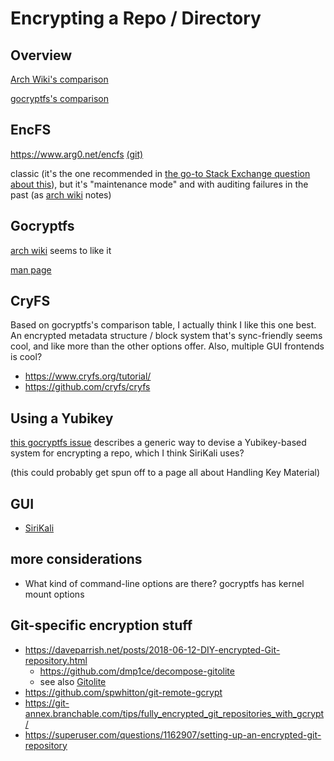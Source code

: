 # Encrypting a Repo / Directory

## Overview

[Arch Wiki's comparison](https://wiki.archlinux.org/index.php/Disk_encryption#Comparison_table)

[gocryptfs's comparison](https://nuetzlich.net/gocryptfs/comparison/)

## EncFS

https://www.arg0.net/encfs [(git)](https://github.com/vgough/encfs)

classic (it's the one recommended in [the go-to Stack Exchange question about this](https://unix.stackexchange.com/questions/28603/simplest-way-to-password-protect-a-directory-and-its-contents-without-having-to)), but it's "maintenance mode" and with auditing failures in the past (as [arch wiki](https://wiki.archlinux.org/index.php/EncFS) notes)

## Gocryptfs

[arch wiki](https://wiki.archlinux.org/index.php/Gocryptfs) seems to like it

[man page](https://jlk.fjfi.cvut.cz/arch/manpages/man/gocryptfs.1)

## CryFS

Based on gocryptfs's comparison table, I actually think I like this one best. An encrypted metadata structure / block system that's sync-friendly seems cool, and like more than the other options offer. Also, multiple GUI frontends is cool?

- https://www.cryfs.org/tutorial/
- https://github.com/cryfs/cryfs

## Using a Yubikey

[this gocryptfs issue](https://github.com/rfjakob/gocryptfs/issues/281) describes a generic way to devise a Yubikey-based system for encrypting a repo, which I think SiriKali uses?

(this could probably get spun off to a page all about Handling Key Material)

## GUI

- [SiriKali](https://mhogomchungu.github.io/sirikali/)

## more considerations

- What kind of command-line options are there? gocryptfs has kernel mount options

## Git-specific encryption stuff

- https://daveparrish.net/posts/2018-06-12-DIY-encrypted-Git-repository.html
  - https://github.com/dmp1ce/decompose-gitolite
  - see also [Gitolite](670af243-aa7d-49c0-af30-e0cc1e8f491d.md)
- https://github.com/spwhitton/git-remote-gcrypt
- https://git-annex.branchable.com/tips/fully_encrypted_git_repositories_with_gcrypt/
- https://superuser.com/questions/1162907/setting-up-an-encrypted-git-repository
